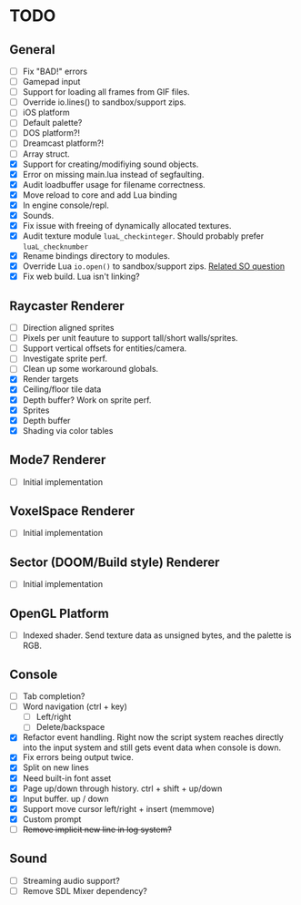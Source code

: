 # TODO
## General
- [ ] Fix "BAD!" errors
- [ ] Gamepad input
- [ ] Support for loading all frames from GIF files.
- [ ] Override io.lines() to sandbox/support zips.
- [ ] iOS platform
- [ ] Default palette?
- [ ] DOS platform?!
- [ ] Dreamcast platform?!
- [ ] Array struct.
- [x] Support for creating/modifiying sound objects.
- [x] Error on missing main.lua instead of segfaulting.
- [x] Audit loadbuffer usage for filename correctness.
- [x] Move reload to core and add Lua binding
- [x] In engine console/repl.
- [x] Sounds.
- [x] Fix issue with freeing of dynamically allocated textures.
- [x] Audit texture module `luaL_checkinteger`. Should probably prefer `luaL_checknumber`
- [x] Rename bindings directory to modules.
- [x] Override Lua `io.open()` to sandbox/support zips. [Related SO question](https://stackoverflow.com/questions/20715652/how-to-wrap-the-io-functions-in-lua-to-prevent-the-user-from-leaving-x-directory)
- [x] Fix web build. Lua isn't linking?

## Raycaster Renderer
- [ ] Direction aligned sprites
- [ ] Pixels per unit feauture to support tall/short walls/sprites.
- [ ] Support vertical offsets for entities/camera.
- [ ] Investigate sprite perf.
- [ ] Clean up some workaround globals.
- [x] Render targets
- [x] Ceiling/floor tile data
- [x] Depth buffer? Work on sprite perf.
- [x] Sprites
- [x] Depth buffer
- [x] Shading via color tables

## Mode7 Renderer
- [ ] Initial implementation

## VoxelSpace Renderer
- [ ] Initial implementation

## Sector (DOOM/Build style) Renderer
- [ ] Initial implementation

## OpenGL Platform
- [ ] Indexed shader. Send texture data as unsigned bytes, and the palette is RGB.

## Console
- [ ] Tab completion?
- [ ] Word navigation (ctrl + key)
  - [ ] Left/right
  - [ ] Delete/backspace
- [x] Refactor event handling. Right now the script system reaches directly into the input system and still gets event data when console is down.
- [x] Fix errors being output twice.
- [x] Split on new lines
- [x] Need built-in font asset
- [x] Page up/down through history. ctrl + shift + up/down
- [x] Input buffer. up / down
- [x] Support move cursor left/right + insert (memmove)
- [x] Custom prompt
- [ ] ~~Remove implicit new line in log system?~~

## Sound
- [ ] Streaming audio support?
- [ ] Remove SDL Mixer dependency?
